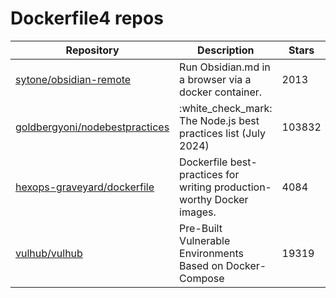 # Dockerfile4 repos

| Repository                                                                          | Description                                                            | Stars  |
| ----------------------------------------------------------------------------------- | ---------------------------------------------------------------------- | ------ |
| [sytone/obsidian-remote](https://github.com/sytone/obsidian-remote)                 | Run Obsidian.md in a browser via a docker container.                   | 2013   |
| [goldbergyoni/nodebestpractices](https://github.com/goldbergyoni/nodebestpractices) | :white\_check\_mark:  The Node.js best practices list (July 2024)      | 103832 |
| [hexops-graveyard/dockerfile](https://github.com/hexops-graveyard/dockerfile)       | Dockerfile best-practices for writing production-worthy Docker images. | 4084   |
| [vulhub/vulhub](https://github.com/vulhub/vulhub)                                   | Pre-Built Vulnerable Environments Based on Docker-Compose              | 19319  |
